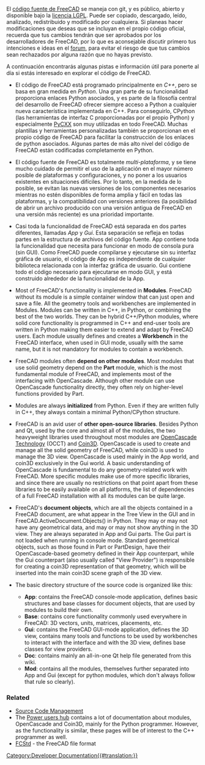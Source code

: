  El [código fuente de FreeCAD](https://github.com/FreeCAD/FreeCAD) se maneja con git, y es público, abierto y disponible bajo la [licencia LGPL](https://en.wikipedia.org/wiki/GNU_Lesser_General_Public_License). Puede ser copiado, descargado, leído, analizado, redistribuido y modificado por cualquiera. Si planeas hacer modificaciones que deseas que se incluyan en el propio código oficial, recuerda que tus cambios tendrán que ser aprobados por los desarrolladores de FreeCAD, por lo que es aconsejable discutir primero tus intenciones e ideas en el [forum](http://forum.freecadweb.org), para evitar el riesgo de que tus cambios sean rechazados por alguna razón que no hayas previsto.

A continuación encontrarás algunas pistas e información útil para ponerte al día si estás interesado en explorar el código de FreeCAD.

-   El código de FreeCAD está programado principalmente en *C++*, pero se basa en gran medida en *Python*. Una gran parte de su funcionalidad proporciona enlaces Python asociados, y es parte de la filosofía central del desarrollo de FreeCAD ofrecer siempre acceso a Python a cualquier nueva característica implementada en C++. Para conseguirlo, CPython (las herramientas de interfaz C proporcionadas por el propio Python) y especialmente [PyCXX](http://cxx.sourceforge.net/) son muy utilizadas en todo FreeCAD. Muchas plantillas y herramientas personalizadas también se proporcionan en el propio código de FreeCAD para facilitar la construcción de los enlaces de python asociados. Algunas partes de más alto nivel del código de FreeCAD están codificadas completamente en Python.

-   El código fuente de FreeCAD es totalmente *multi-plataforma*, y se tiene mucho cuidado de permitir el uso de la aplicación en el mayor número posible de plataformas y configuraciones, y no poner a los usuarios existentes en situaciones difíciles. Por lo tanto, en la medida de lo posible, se evitan las nuevas versiones de los componentes necesarios mientras no estén disponibles de forma amplia y fácil en todas las plataformas, y la compatibilidad con versiones anteriores (la posibilidad de abrir un archivo producido con una versión antigua de FreeCAD en una versión más reciente) es una prioridad importante.

-   Casi toda la funcionalidad de FreeCAD está separada en dos partes diferentes, llamadas *App* y *Gui*. Esta separación se refleja en todas partes en la estructura de archivos del código fuente. App contiene toda la funcionalidad que necesita para funcionar en modo de consola pura (sin GUI). Como FreeCAD puede compilarse y ejecutarse sin su interfaz gráfica de usuario, el código de App es independiente de cualquier biblioteca relacionada con la interfaz gráfica de usuario. Gui contiene todo el código necesario para ejecutarse en modo GUI, y está construido alrededor de la funcionalidad de la App.

-   Most of FreeCAD\'s functionality is implemented in **Modules**. FreeCAD without its module is a simple container window that can just open and save a file. All the geometry tools and workbenches are implemented in Modules. Modules can be written in C++, in Python, or combining the best of the two worlds. They can be hybrid C++/Python modules, where solid core functionality is programmed in C++ and end-user tools are written in Python making them easier to extend and adapt by FreeCAD users. Each module usually defines and creates a **Workbench** in the FreeCAD interface, when used in GUI mode, usually with the same name, but it is not mandatory for modules to contain a workbench.

-   FreeCAD modules often **depend on other modules**. Most modules that use solid geometry depend on the **Part** module, which is the most fundamental module of FreeCAD, and implements most of the interfacing with OpenCascade. Although other module can use OpenCascade functionality directly, they often rely on higher-level functions provided by Part.

-   Modules are always **initialized** from Python. Even if they are written fully in C++, they always contain a minimal Python/CPython structure.

-   FreeCAD is an avid user of **other open-source libraries**. Besides Python and Qt, used by the core and almost all of the modules, the two heavyweight libraries used throughout most modules are [OpenCascade Technology](https://en.wikipedia.org/wiki/Open_Cascade_Technology) (OCCT) and [Coin3D](http://www.coin3d.org/). OpenCascade is used to create and manage all the solid geometry of FreeCAD, while coin3D is used to manage the 3D view. OpenCascade is used mainly in the App world, and coin3D exclusively in the Gui world. A basic understanding of OpenCascade is fundamental to do any geometry-related work with FreeCAD. More specific modules make use of more specific libraries, and since there are usually no restrictions on that point apart from these libraries to be easily available on all platforms, the list of dependencies of a full FreeCAD installation with all its modules can be quite large.

-   FreeCAD\'s **document objects**, which are all the objects contained in a FreeCAD document, are what appear in the Tree View in the GUI and in FreeCAD.ActiveDocument.Objects() in Python. They may or may not have any geometrical data, and may or may not show anything in the 3D view. They are always separated in App and Gui parts. The Gui part is not loaded when running in console mode. Standard geometrical objects, such as those found in Part or PartDesign, have their OpenCascade-based geometry defined in their App counterpart, while the Gui counterpart (also usually called \"View Provider\") is responsible for creating a coin3D representation of that geometry, which will be inserted into the main coin3D scene graph of the 3D view.

-   The basic directory structure of the source code is organized like this:
    -   **App**: contains the FreeCAD console-mode application, defines basic structures and base classes for document objects, that are used by modules to build their own.
    -   **Base**: contains core functionality commonly used everywhere in FreeCAD: 3D vectors, units, matrices, placements, etc.
    -   **Gui**: contains the FreeCAD GUI-mode application, defines the 3D view, contains many tools and functions to be used by workbenches to interact with the interface and with the 3D view, defines base classes for view providers.
    -   **Doc**: contains mainly an all-in-one Qt help file generated from this wiki.
    -   **Mod**: contains all the modules, themselves further separated into App and Gui (except for python modules, which don\'t always follow that rule so clearly).

### Related

-   [Source Code Management](Source_code_management.md)
-   The [Power users hub](Power_users_hub.md) contains a lot of documentation about modules, OpenCascade and Coin3D, mainly for the Python programmer. However, as the functionality is similar, these pages will be of interest to the C++ programmer as well.
-   [FCStd](File_Format_FCStd.md) - the FreeCAD file format

[Category:Developer Documentation{{\#translation:}}](Category:Developer_Documentation.md)
